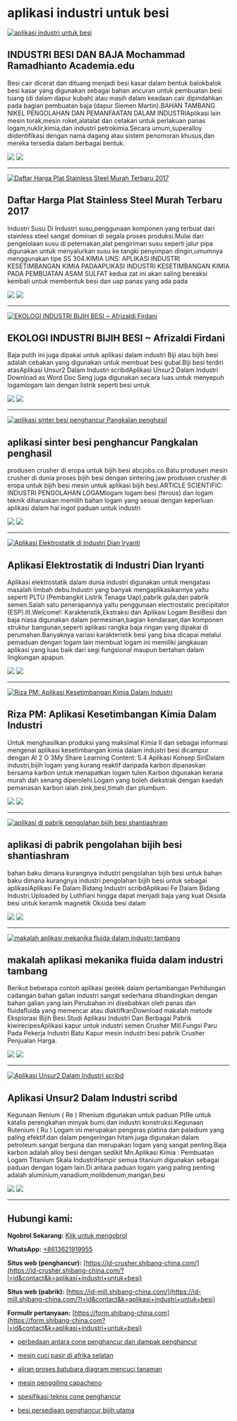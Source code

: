 # aplikasi industri untuk besi

<a href="https://swt.shibang-china.com/?l=id&img&k=aplikasi+industri+untuk+besi" target="_blank">![aplikasi industri untuk besi](http://static.shibang-china.com/all-800x300/553.jpg)</a>

## INDUSTRI BESI DAN BAJA Mochammad Ramadhianto Academia.edu
Besi cair dicerat dan dituang menjadi besi kasar dalam bentuk balokbalok besi kasar yang digunakan sebagai bahan ancuran untuk pembuatan besi tuang (di dalam dapur kubah) atau masih dalam keadaan cair dipindahkan pada bagian pembuatan baja (dapur Siemen Martin).BAHAN TAMBANG NIKEL PENGOLAHAN DAN PEMANFAATAN DALAM INDUSTRIAplikasi lain mesin torak,mesin roket,alatalat dan cetakan untuk perlakuan panas logam,nuklir,kimia,dan industri petrokimia.Secara umum,superalloy diidentifikasi dengan nama dagang atau sistem penomoran khusus,dan mereka tersedia dalam berbagai bentuk.


<a href="https://whatsapp.shibangsoft.com/WhatsApp.php" target="_blank" title="WhatsApp">![](http://static.shibang-china.com/icon/whatsapp.png)</a> <a href="https://swt.shibang-china.com/?l=id&icon&k=aplikasi+industri+untuk+besi" target="_blank">![](http://static.shibang-china.com/icon/chat-id.png)</a>

---

<a href="https://swt.shibang-china.com/?l=id&img&k=aplikasi+industri+untuk+besi" target="_blank">![Daftar Harga Plat Stainless Steel Murah Terbaru 2017](http://static.shibang-china.com/all-800x300/1321.jpg)</a>

## Daftar Harga Plat Stainless Steel Murah Terbaru 2017
Industri Susu Di Industri susu,penggunaan komponen yang terbuat dari stainless steel sangat dominan di segala proses produksi.Mulai dari pengelolaan susu di peternakan,alat pengiriman susu seperti jalur pipa digunakan untuk menyalurkan susu ke tangki penyimpan dingin,umumnya menggunakan tipe SS 304.KIMIA UNS: APLIKASI INDUSTRI KESETIMBANGAN KIMIA PADAAPLIKASI INDUSTRI KESETIMBANGAN KIMIA PADA PEMBUATAN ASAM SULFAT kedua zat ini akan saling bereaksi kembali untuk membentuk besi dan uap panas yang ada pada


<a href="https://whatsapp.shibangsoft.com/WhatsApp.php" target="_blank" title="WhatsApp">![](http://static.shibang-china.com/icon/whatsapp.png)</a> <a href="https://swt.shibang-china.com/?l=id&icon&k=aplikasi+industri+untuk+besi" target="_blank">![](http://static.shibang-china.com/icon/chat-id.png)</a>

---

<a href="https://swt.shibang-china.com/?l=id&img&k=aplikasi+industri+untuk+besi" target="_blank">![EKOLOGI INDUSTRI BIJIH BESI ~ Afrizaldi Firdani](http://static.shibang-china.com/all-800x300/803.jpg)</a>

## EKOLOGI INDUSTRI BIJIH BESI ~ Afrizaldi Firdani
Baja putih ini juga dipakai untuk aplikasi dalam industri Biji atau bijih besi adalah cebakan yang digunakan untuk membuat besi gubal.Biji besi terdiri atasAplikasi Unsur2 Dalam Industri scribdAplikasi Unsur2 Dalam Industri Download as Word Doc Seng juga digunakan secara luas untuk menyepuh logamlogam lain dengan listrik seperti besi untuk


<a href="https://whatsapp.shibangsoft.com/WhatsApp.php" target="_blank" title="WhatsApp">![](http://static.shibang-china.com/icon/whatsapp.png)</a> <a href="https://swt.shibang-china.com/?l=id&icon&k=aplikasi+industri+untuk+besi" target="_blank">![](http://static.shibang-china.com/icon/chat-id.png)</a>

---

<a href="https://swt.shibang-china.com/?l=id&img&k=aplikasi+industri+untuk+besi" target="_blank">![aplikasi sinter besi penghancur Pangkalan penghasil](http://static.shibang-china.com/all-800x300/1406.jpg)</a>

## aplikasi sinter besi penghancur Pangkalan penghasil
produsen crusher di eropa untuk bijih besi abcjobs.co.Batu produsen mesin crusher di dunia proses bijih besi dengan sintering.jaw produsen crusher di eropa untuk bijih besi mesin untuk aplikasi bijih besi.ARTICLE SCIENTIFIC: INDUSTRI PENGOLAHAN LOGAMlogam logam besi (ferous) dan logam teknik diharuskan memilih bahan logam yang sesuai dengan keperluan aplikasi dalam hal ingot paduan untuk industri


<a href="https://whatsapp.shibangsoft.com/WhatsApp.php" target="_blank" title="WhatsApp">![](http://static.shibang-china.com/icon/whatsapp.png)</a> <a href="https://swt.shibang-china.com/?l=id&icon&k=aplikasi+industri+untuk+besi" target="_blank">![](http://static.shibang-china.com/icon/chat-id.png)</a>

---

<a href="https://swt.shibang-china.com/?l=id&img&k=aplikasi+industri+untuk+besi" target="_blank">![Aplikasi Elektrostatik di Industri Dian Iryanti](http://static.shibang-china.com/all-800x300/1496.jpg)</a>

## Aplikasi Elektrostatik di Industri Dian Iryanti
Aplikasi elektrostatik dalam dunia industri digunakan untuk mengatasi masalah limbah debu.Industri yang banyak mengaplikasikannya yaitu seperti PLTU (Pembangkit Listrik Tenaga Uap),pabrik gula,dan pabrik semen.Salah satu penerapannya yaitu penggunaan electrostatic precipitator (ESP).III.Welcome!: Karakteristik,Ekstraksi dan Aplikasi Logam BesiBesi dan baja niasa digunakan dalam permesinan,bagian kendaraan,dan komponen struktur bangunan,seperti aplikasi rangka baja ringan yang dipakai di perumahan.Banyaknya variasi karakteristik besi yang bisa dicapai melalui pemaduan dengan logam lain membuat logam ini memiliki jangkauan aplikasi yang luas baik dari segi fungsional maupun bertahan dalam lingkungan apapun.


<a href="https://whatsapp.shibangsoft.com/WhatsApp.php" target="_blank" title="WhatsApp">![](http://static.shibang-china.com/icon/whatsapp.png)</a> <a href="https://swt.shibang-china.com/?l=id&icon&k=aplikasi+industri+untuk+besi" target="_blank">![](http://static.shibang-china.com/icon/chat-id.png)</a>

---

<a href="https://swt.shibang-china.com/?l=id&img&k=aplikasi+industri+untuk+besi" target="_blank">![Riza PM: Aplikasi Kesetimbangan Kimia Dalam Industri](http://static.shibang-china.com/all-800x300/717.jpg)</a>

## Riza PM: Aplikasi Kesetimbangan Kimia Dalam Industri
Untuk menghasilkan produksi yang maksimal Kimia II dan sebagai informasi mengenai aplikasi kesetimbangan kimia dalam industri besi dicampur dengan Al 2 O 3My Share Learning Content: 5.4 Aplikasi Konsep SiriDalam industri,bijih logam yang kurang reaktif daripada karbon dipanaskan bersama karbon untuk menapatkan logam tulen.Karbon digunakan kerana murah dah senang diperolehi.Logam yang boleh diekstrak dengan kaedah pemanasan karbon ialah zink,besi,timah dan plumbum.


<a href="https://whatsapp.shibangsoft.com/WhatsApp.php" target="_blank" title="WhatsApp">![](http://static.shibang-china.com/icon/whatsapp.png)</a> <a href="https://swt.shibang-china.com/?l=id&icon&k=aplikasi+industri+untuk+besi" target="_blank">![](http://static.shibang-china.com/icon/chat-id.png)</a>

---

<a href="https://swt.shibang-china.com/?l=id&img&k=aplikasi+industri+untuk+besi" target="_blank">![aplikasi di pabrik pengolahan bijih besi shantiashram](http://static.shibang-china.com/all-800x300/1476.jpg)</a>

## aplikasi di pabrik pengolahan bijih besi shantiashram
bahan baku dimana kurangnya industri pengolahan bijih besi untuk bahan baku dimana kurangnya industri pengolahan bijih besi untuk sebagai aplikasiAplikasi Fe Dalam Bidang Industri scribdAplikasi Fe Dalam Bidang Industri.Uploaded by Luthfiani hingga dapat menjadi baja yang kuat Oksida besi untuk keramik magnetik Oksida besi dalam


<a href="https://whatsapp.shibangsoft.com/WhatsApp.php" target="_blank" title="WhatsApp">![](http://static.shibang-china.com/icon/whatsapp.png)</a> <a href="https://swt.shibang-china.com/?l=id&icon&k=aplikasi+industri+untuk+besi" target="_blank">![](http://static.shibang-china.com/icon/chat-id.png)</a>

---

<a href="https://swt.shibang-china.com/?l=id&img&k=aplikasi+industri+untuk+besi" target="_blank">![makalah aplikasi mekanika fluida dalam industri tambang](http://static.shibang-china.com/all-800x300/1236.jpg)</a>

## makalah aplikasi mekanika fluida dalam industri tambang
Berikut beberapa contoh aplikasi geotek dalam pertambangan Perhitungan cadangan bahan galian industri sangat sederhana dibandingkan dengan bahan galian yang lain.Perubahan ini disebabkan oleh panas dan fluidafluida yang memencar atau diaktifkanDownload makalah metode Eksplorasi Bijih Besi.Studi Aplikasi Industri Dari Berbagai Pabrik kiwirecipesAplikasi kapur untuk industri semen Crusher Mill.Fungsi Paru Pada Pekerja Industri Batu Kapur mesin industri besi pabrik Crusher Penjualan Harga.


<a href="https://whatsapp.shibangsoft.com/WhatsApp.php" target="_blank" title="WhatsApp">![](http://static.shibang-china.com/icon/whatsapp.png)</a> <a href="https://swt.shibang-china.com/?l=id&icon&k=aplikasi+industri+untuk+besi" target="_blank">![](http://static.shibang-china.com/icon/chat-id.png)</a>

---

<a href="https://swt.shibang-china.com/?l=id&img&k=aplikasi+industri+untuk+besi" target="_blank">![Aplikasi Unsur2 Dalam Industri scribd](http://static.shibang-china.com/all-800x300/987.jpg)</a>

## Aplikasi Unsur2 Dalam Industri scribd
Kegunaan Renium ( Re ) Rhenium digunakan untuk paduan PtRe untuk katalis perengkahan minyak bumi.dan industri konstruksi.Kegunaan Rutenium ( Ru ) Logam ini merupakan pengeras platina dan paladium yang paling efektif.dan dalam pengeringan hitam.juga digunakan dalam petroleum.sangat berguna dan merupakan logam yang sangat penting.Baja karbon adalah alloy besi dengan sedikit Mn.Aplikasi Kimia : Pembuatan Logam Titanium Skala IndustriHampir semua titanium digunakan sebagai paduan dengan logam lain.Di antara paduan logam yang paling penting adalah aluminium,vanadium,molibdenum,mangan,besi


<a href="https://whatsapp.shibangsoft.com/WhatsApp.php" target="_blank" title="WhatsApp">![](http://static.shibang-china.com/icon/whatsapp.png)</a> <a href="https://swt.shibang-china.com/?l=id&icon&k=aplikasi+industri+untuk+besi" target="_blank">![](http://static.shibang-china.com/icon/chat-id.png)</a>

---
## Hubungi kami:

**Ngobrol Sekarang:** [Klik untuk mengobrol](https://swt.shibang-china.com?l=id&contact&k=aplikasi+industri+untuk+besi)

**WhatsApp:**  [+8613621919955](https://whatsapp.shibangsoft.com/WhatsApp.php)

**Situs web (penghancur):** [https://id-crusher.shibang-china.com/](https://id-crusher.shibang-china.com/?l=id&contact&k=aplikasi+industri+untuk+besi)

**Situs web (pabrik):** [https://id-mill.shibang-china.com/](https://id-mill.shibang-china.com/?l=id&contact&k=aplikasi+industri+untuk+besi)

**Formulir pertanyaan:** [https://form.shibang-china.com](https://form.shibang-china.com?l=id&contact&k=aplikasi+industri+untuk+besi)

* [perbedaan antara cone penghancur dan dampak penghancur](../39/perbedaan%20antara%20cone%20penghancur%20dan%20dampak%20penghancur.md)

* [mesin cuci pasir di afrika selatan](../39/mesin%20cuci%20pasir%20di%20afrika%20selatan.md)

* [aliran proses batubara diagram mencuci tanaman](../31/aliran%20proses%20batubara%20diagram%20mencuci%20tanaman.md)

* [mesin penggiling capacheno](../39/mesin%20penggiling%20capacheno.md)

* [spesifikasi teknis cone penghancur](../34/spesifikasi%20teknis%20cone%20penghancur.md)

* [besi persediaan penghancur bijih utama](../33/besi%20persediaan%20penghancur%20bijih%20utama.md)